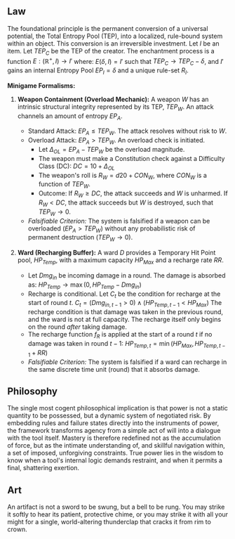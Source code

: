 ## Law
The foundational principle is the permanent conversion of a universal potential, the Total Entropy Pool (TEP), into a localized, rule-bound system within an object. This conversion is an irreversible investment.
Let $I$ be an item.
Let $TEP_C$ be the TEP of the creator.
The enchantment process is a function $E: (\mathbb{R}^+, I) \rightarrow I'$ where:
$E(\delta, I) = I'$ such that $TEP_C \rightarrow TEP_C - \delta$, and $I'$ gains an internal Entropy Pool $EP_I = \delta$ and a unique rule-set $R_I$.

**Minigame Formalisms:**

1.  **Weapon Containment (Overload Mechanic):**
    A weapon $W$ has an intrinsic structural integrity represented by its TEP, $TEP_W$. An attack channels an amount of entropy $EP_A$.
    *   Standard Attack: $EP_A \le TEP_W$. The attack resolves without risk to $W$.
    *   Overload Attack: $EP_A > TEP_W$. An overload check is initiated.
        *   Let $\Delta_{OL} = EP_A - TEP_W$ be the overload magnitude.
        *   The weapon must make a Constitution check against a Difficulty Class (DC):
            $DC = 10 + \Delta_{OL}$
        *   The weapon's roll is $R_W = d20 + CON_W$, where $CON_W$ is a function of $TEP_W$.
        *   Outcome:
            If $R_W \ge DC$, the attack succeeds and $W$ is unharmed.
            If $R_W < DC$, the attack succeeds but $W$ is destroyed, such that $TEP_W \rightarrow 0$.
    *   *Falsifiable Criterion:* The system is falsified if a weapon can be overloaded ($EP_A > TEP_W$) without any probabilistic risk of permanent destruction ($TEP_W \rightarrow 0$).

2.  **Ward (Recharging Buffer):**
    A ward $D$ provides a Temporary Hit Point pool, $HP_{Temp}$, with a maximum capacity $HP_{Max}$ and a recharge rate $RR$.
    *   Let $Dmg_{in}$ be incoming damage in a round. The damage is absorbed as:
        $HP_{Temp} \rightarrow \max(0, HP_{Temp} - Dmg_{in})$
    *   Recharge is conditional. Let $C_t$ be the condition for recharge at the start of round $t$.
        $C_t = (Dmg_{in, t-1} > 0) \land (HP_{Temp, t-1} < HP_{Max})$
        The recharge condition is that damage was taken in the previous round, and the ward is not at full capacity. The recharge itself only begins on the round *after* taking damage.
    *   The recharge function $f_R$ is applied at the start of a round $t$ if no damage was taken in round $t-1$:
        $HP_{Temp, t} = \min(HP_{Max}, HP_{Temp, t-1} + RR)$
    *   *Falsifiable Criterion:* The system is falsified if a ward can recharge in the same discrete time unit (round) that it absorbs damage.

## Philosophy
The single most cogent philosophical implication is that power is not a static quantity to be possessed, but a dynamic system of negotiated risk. By embedding rules and failure states directly into the instruments of power, the framework transforms agency from a simple act of will into a dialogue with the tool itself. Mastery is therefore redefined not as the accumulation of force, but as the intimate understanding of, and skillful navigation within, a set of imposed, unforgiving constraints. True power lies in the wisdom to know when a tool's internal logic demands restraint, and when it permits a final, shattering exertion.

## Art
An artifact is not a sword to be swung, but a bell to be rung. You may strike it softly to hear its patient, protective chime, or you may strike it with all your might for a single, world-altering thunderclap that cracks it from rim to crown.